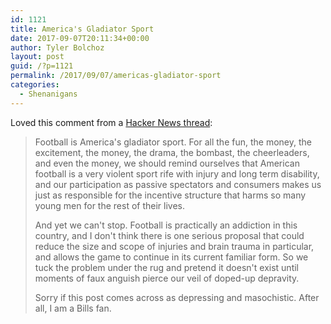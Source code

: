```yaml
---
id: 1121
title: America's Gladiator Sport
date: 2017-09-07T20:11:34+00:00
author: Tyler Bolchoz
layout: post
guid: /?p=1121
permalink: /2017/09/07/americas-gladiator-sport
categories:
  - Shenanigans
---
```

Loved this comment from a [Hacker News thread](https://news.ycombinator.com/item?id=15141495):
>Football is America's gladiator sport. For all the fun, the money, the excitement, the money, the drama, the bombast, the cheerleaders, and even the money, we should remind ourselves that American football is a very violent sport rife with injury and long term disability, and our participation as passive spectators and consumers makes us just as responsible for the incentive structure that harms so many young men for the rest of their lives.
>
>And yet we can't stop. Football is practically an addiction in this country, and I don't think there is one serious proposal that could reduce the size and scope of injuries and brain trauma in particular, and allows the game to continue in its current familiar form. So we tuck the problem under the rug and pretend it doesn't exist until moments of faux anguish pierce our veil of doped-up depravity.
>
>Sorry if this post comes across as depressing and masochistic. After all, I am a Bills fan.
